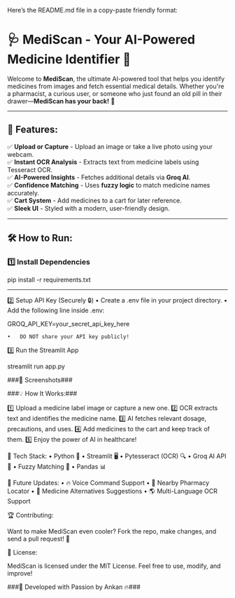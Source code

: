 Here’s the README.md file in a copy-paste friendly format:

# 🩺 MediScan - Your AI-Powered Medicine Identifier 🚀

Welcome to **MediScan**, the ultimate AI-powered tool that helps you identify medicines from images and fetch essential medical details. Whether you're a pharmacist, a curious user, or someone who just found an old pill in their drawer—**MediScan has your back!** 💊

---

## 🎯 Features:
✅ **Upload or Capture** - Upload an image or take a live photo using your webcam.  
✅ **Instant OCR Analysis** - Extracts text from medicine labels using Tesseract OCR.  
✅ **AI-Powered Insights** - Fetches additional details via **Groq AI**.  
✅ **Confidence Matching** - Uses **fuzzy logic** to match medicine names accurately.  
✅ **Cart System** - Add medicines to a cart for later reference.  
✅ **Sleek UI** - Styled with a modern, user-friendly design.  

---

## 🛠️ How to Run:
### 1️⃣ Install Dependencies

pip install -r requirements.txt

---

2️⃣ Setup API Key (Securely 🔒)
	•	Create a .env file in your project directory.
	•	Add the following line inside .env:

GROQ_API_KEY=your_secret_api_key_here


	•	DO NOT share your API key publicly!

3️⃣ Run the Streamlit App

streamlit run app.py

###📸 Screenshots###

###💡 How It Works:###

1️⃣ Upload a medicine label image or capture a new one.
2️⃣ OCR extracts text and identifies the medicine name.
3️⃣ AI fetches relevant dosage, precautions, and uses.
4️⃣ Add medicines to the cart and keep track of them.
5️⃣ Enjoy the power of AI in healthcare!

🤖 Tech Stack:
	•	Python 🐍
	•	Streamlit 🖥️
	•	Pytesseract (OCR) 🔍
	•	Groq AI API 🤯
	•	Fuzzy Matching 🔢
	•	Pandas 📊

🚀 Future Updates:
	•	🔥 Voice Command Support
	•	📍 Nearby Pharmacy Locator
	•	🏥 Medicine Alternatives Suggestions
	•	🌎 Multi-Language OCR Support

🏆 Contributing:

Want to make MediScan even cooler? Fork the repo, make changes, and send a pull request! 🚀

📜 License:

MediScan is licensed under the MIT License. Feel free to use, modify, and improve!

###💙 Developed with Passion by Ankan 🔥###
